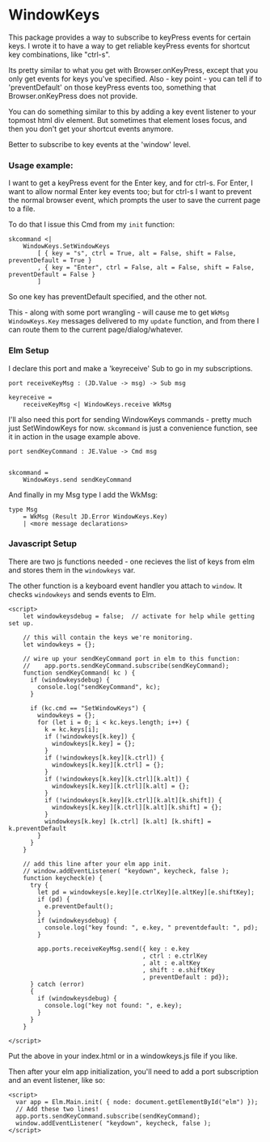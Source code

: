 # WindowKeys

This package provides a way to subscribe to keyPress events for certain keys.  I wrote it to have a way to get
reliable keyPress events for shortcut key combinations, like "ctrl-s".

Its pretty similar to what you get with Browser.onKeyPress, except that you only get events for keys you've
specified.  Also - key point - you can tell if to 'preventDefault' on those keyPress events too,
something that Browser.onKeyPress does not provide.

You can do something similar to this by adding a key event listener to your topmost html div element.  But sometimes
that element loses focus, and then you don't get your shortcut events anymore.

Better to subscribe to key events at the 'window' level.

### Usage example:

I want to get a keyPress event for the Enter key, and for ctrl-s.  For Enter, I want to allow normal Enter key events
too; but for ctrl-s I want to prevent the normal browser event, which prompts the user to save the current page to a file.

To do that I issue this Cmd from my `init` function:


    skcommand <|
        WindowKeys.SetWindowKeys
            [ { key = "s", ctrl = True, alt = False, shift = False, preventDefault = True }
            , { key = "Enter", ctrl = False, alt = False, shift = False, preventDefault = False }
            ]

So one key has preventDefault specified, and the other not.

This - along with some port wrangling - will cause me to get `WkMsg WindowKeys.Key` messages delivered
to my `update` function, and from there I can route them to the current page/dialog/whatever.

### Elm Setup

I declare this port and make a 'keyreceive' Sub to go in my subscriptions.

    port receiveKeyMsg : (JD.Value -> msg) -> Sub msg

    keyreceive =
        receiveKeyMsg <| WindowKeys.receive WkMsg

I'll also need this port for sending WindowKeys commands - pretty much just SetWindowKeys for now.  `skcommand`
is just a convenience function, see it in action in the usage example above.

    port sendKeyCommand : JE.Value -> Cmd msg


    skcommand =
        WindowKeys.send sendKeyCommand

And finally in my Msg type I add the WkMsg:

    type Msg
        = WkMsg (Result JD.Error WindowKeys.Key)
        | <more message declarations>

### Javascript Setup

There are two js functions needed - one recieves the list of keys from elm and stores them in the `windowkeys` var.

The other function is a keyboard event handler you attach to `window`.  It checks `windowkeys` and sends
events to Elm.


    <script>
        let windowkeysdebug = false;  // activate for help while getting set up.

        // this will contain the keys we're monitoring.
        let windowkeys = {};

        // wire up your sendKeyCommand port in elm to this function:
        //    app.ports.sendKeyCommand.subscribe(sendKeyCommand);
        function sendKeyCommand( kc ) {
          if (windowkeysdebug) {
            console.log("sendKeyCommand", kc);
          }

          if (kc.cmd == "SetWindowKeys") {
            windowkeys = {};
            for (let i = 0; i < kc.keys.length; i++) {
              k = kc.keys[i];
              if (!windowkeys[k.key]) {
                windowkeys[k.key] = {};
              }
              if (!windowkeys[k.key][k.ctrl]) {
                windowkeys[k.key][k.ctrl] = {};
              }
              if (!windowkeys[k.key][k.ctrl][k.alt]) {
                windowkeys[k.key][k.ctrl][k.alt] = {};
              }
              if (!windowkeys[k.key][k.ctrl][k.alt][k.shift]) {
                windowkeys[k.key][k.ctrl][k.alt][k.shift] = {};
              }
              windowkeys[k.key] [k.ctrl] [k.alt] [k.shift] = k.preventDefault
            }   
          }
        }

        // add this line after your elm app init.
        // window.addEventListener( "keydown", keycheck, false );
        function keycheck(e) {
          try {
            let pd = windowkeys[e.key][e.ctrlKey][e.altKey][e.shiftKey];
            if (pd) {
              e.preventDefault();
            }
            if (windowkeysdebug) {
              console.log("key found: ", e.key, " preventdefault: ", pd);
            }

            app.ports.receiveKeyMsg.send({ key : e.key
                                         , ctrl : e.ctrlKey
                                         , alt : e.altKey
                                         , shift : e.shiftKey
                                         , preventDefault : pd});
          } catch (error)
          {
            if (windowkeysdebug) {
              console.log("key not found: ", e.key);
            }
          }
        }

    </script>

Put the above in your index.html or in a windowkeys.js file if you like.

Then after your elm app initialization, you'll need to add a port subscription and an event listener, like so:

    <script>
      var app = Elm.Main.init( { node: document.getElementById("elm") });
      // Add these two lines!
      app.ports.sendKeyCommand.subscribe(sendKeyCommand);
      window.addEventListener( "keydown", keycheck, false );
    </script>



